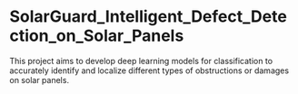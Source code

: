 # SolarGuard_Intelligent_Defect_Detection_on_Solar_Panels
This project aims to develop deep learning models for classification to accurately identify and localize different types of obstructions or damages on solar panels.
